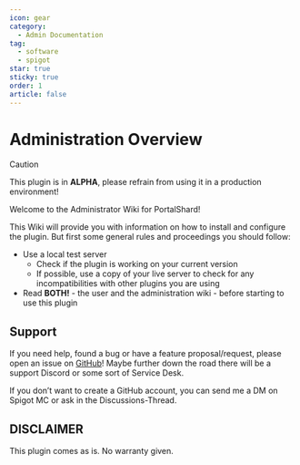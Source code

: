 ```yaml
---
icon: gear
category:
  - Admin Documentation
tag:
  - software
  - spigot
star: true
sticky: true
order: 1
article: false
---
```


# Administration Overview

> [!caution]
> This plugin is in **ALPHA**, please refrain from using it in a production environment!

Welcome to the Administrator Wiki for PortalShard!

This Wiki will provide you with information on how to install and configure the plugin. But first some general rules and proceedings you should follow:

  - Use a local test server
    - Check if the plugin is working on your current version
    - If possible, use a copy of your live server to check for any incompatibilities with other plugins you are using
  - Read **BOTH!** - the user and the administration wiki - before starting to use this plugin

## Support 

If you need help, found a bug or have a feature proposal/request, please open an issue on [GitHub](https://github.com/Splitterlicht/PortalShard/issues)! Maybe further down the road there will be a support Discord or some sort of Service Desk.

If you don’t want to create a GitHub account, you can send me a DM on Spigot MC or ask in the Discussions-Thread.

## DISCLAIMER

This plugin comes as is. No warranty given.